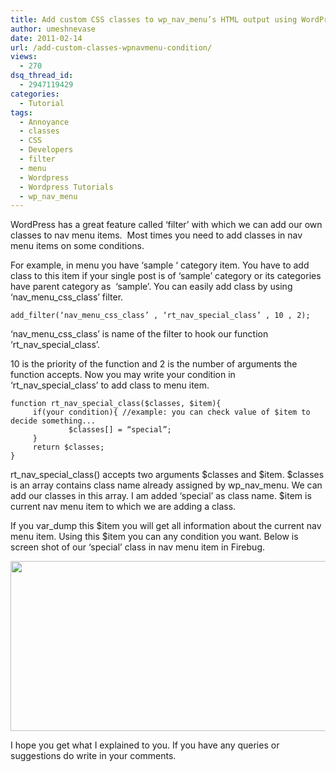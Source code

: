 ```yaml
---
title: Add custom CSS classes to wp_nav_menu’s HTML output using WordPress filters
author: umeshnevase
date: 2011-02-14
url: /add-custom-classes-wpnavmenu-condition/
views:
  - 270
dsq_thread_id:
  - 2947119429
categories:
  - Tutorial
tags:
  - Annoyance
  - classes
  - CSS
  - Developers
  - filter
  - menu
  - Wordpress
  - Wordpress Tutorials
  - wp_nav_menu
---
```

WordPress has a great feature called ‘filter’ with which we can add our own classes to nav menu items.  Most times you need to add classes in nav menu items on some conditions.

For example, in menu you have ‘sample ‘ category item. You have to add class to this item if your single post is of ‘sample’ category or its categories have parent category as  ‘sample’. You can easily add class by using ‘nav\_menu\_css_class’ filter.

`add_filter(‘nav_menu_css_class’ , ‘rt_nav_special_class’ , 10 , 2);`

‘nav\_menu\_css\_class’ is name of the filter to hook our function  ‘rt\_nav\_special\_class’.

10 is the priority of the function and 2 is the number of arguments the function accepts. Now you may write your condition in ‘rt\_nav\_special_class’ to add class to menu item.

<pre><code class="no-highlight">function rt_nav_special_class($classes, $item){
     if(your condition){ //example: you can check value of $item to decide something...
             $classes[] = “special”;
     }
     return $classes;
}</code></pre>

rt\_nav\_special\_class() accepts two arguments $classes and $item. $classes is an array contains class name already assigned by wp\_nav_menu. We can add our classes in this array. I am added ‘special’ as class name. $item is current nav menu item to which we are adding a class.

If you var_dump this $item you will get all information about the current nav menu item. Using this $item you can any condition you want. Below is screen shot of our ‘special’ class in nav menu item in Firebug.

<a href="http://umesh.rtcamp.info/wp-content/uploads/2010/12/Screenshot-1.1.png" onclick="_gaq.push(['_trackEvent', 'outbound-article', 'http://umesh.rtcamp.info/wp-content/uploads/2010/12/Screenshot-1.1.png', '']);" ></a><a href="http://wpveda.com/add-custom-classes-wpnavmenu-condition/screenshot-1-2/" onclick="_gaq.push(['_trackEvent', 'outbound-article', 'http://wpveda.com/add-custom-classes-wpnavmenu-condition/screenshot-1-2/', '']);" rel="attachment wp-att-2080"><img class="alignnone size-full  wp-image-51072" src="http://cdn.devilsworkshop.org/files/2011/01/Screenshot-1.png" alt="" width="680" height="272" /></a>

I hope you get what I explained to you. If you have any queries or suggestions do write in your comments.
